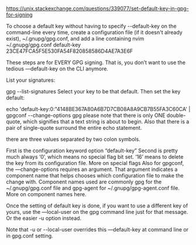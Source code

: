 https://unix.stackexchange.com/questions/339077/set-default-key-in-gpg-for-signing

To choose a default key without having to specify --default-key on the command-line every time, create a configuration file (if it doesn't already exist), ~/.gnupg/gpg.conf, and add a line containing
nvim ~/.gnupg/gpg.conf
default-key 23CE47FCA5F5E530FA54F820858586D4AE7A3E6F

These steps are for EVERY GPG signing. That is, you don’t want to use the tedious —default-key on the CLI anymore.

List your signatures:

gpg --list-signatures
Select your key to be that default. Then set the key default:

echo 'default-key:0:"4148BE367A80A6B7D7CB08A8A9CB7B55FA3C60CA' | gpgconf --change-options gpg
please note that there is only ONE double-quote, which signifies that a text string is about to begin. Also that there is a pair of single-quote surround the entire echo statement.

there are three values separated by two colon symbols.

First is the configuration keyword option “default-key”
Second is pretty much always ‘0’, which means no special flag bit set. ‘16’ means to delete the key from its configuration file. More on special flags
Also for gpgconf, the —change-options requires an argument. That argument indicates a component name that helps chooses which configuration file to make the change with. Component names used are commonly gpg for the ~/.gnupg/gpg.conf file and gpg-agent for ~/.gnupg/gpg-agent.conf file. More on component names here.

Once the setting of default key is done, if you want to use a different key of yours, use the —local-user <your name> on the gpg command line just for that message. Or the easier -u <your name> option instead.

Note that -u or --local-user overrides this —default-key at command line or in gpg.conf setting.

